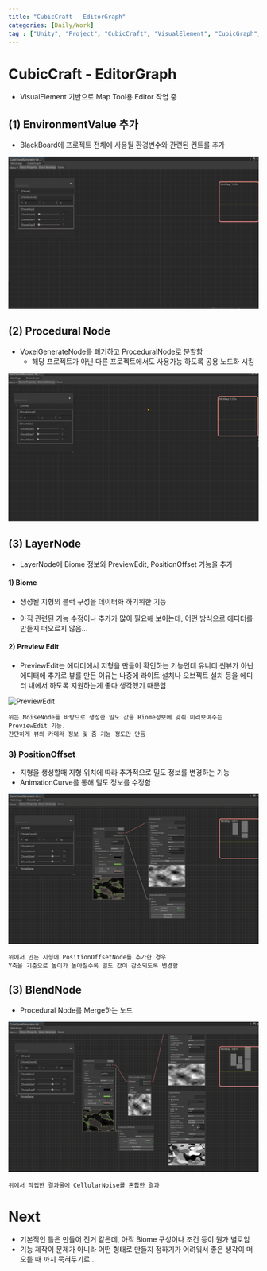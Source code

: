 ```yaml
---
title: "CubicCraft - EditorGraph"
categories: [Daily/Work]
tag : ["Unity", "Project", "CubicCraft", "VisualElement", "CubicGraph", "VisualScripting"]
---
```




# CubicCraft - EditorGraph

- VisualElement 기반으로 Map Tool용 Editor 작업 중




## (1) EnvironmentValue  추가

- BlackBoard에 프로젝트 전체에 사용될 환경변수와 관련된 컨트롤 추가

![image-20230302224343545](https://raw.githubusercontent.com/hns17/ImageContainer/main/img/image-20230302224343545.png)



## (2) Procedural Node

- VoxelGenerateNode를 폐기하고 ProceduralNode로 분할함
  - 해당 프로젝트가 아닌 다른 프로젝트에서도 사용가능 하도록 공용 노드화 시킴

![ProceduralNode](https://raw.githubusercontent.com/hns17/ImageContainer/main/img/ProceduralNode.gif)





## (3) LayerNode

- LayerNode에 Biome 정보와 PreviewEdit, PositionOffset 기능을 추가



#### 1) Biome

- 생성될 지형의 블럭 구성을 데이터화 하기위한 기능

- 아직 관련된 기능 수정이나 추가가 많이 필요해 보이는데, 어떤 방식으로 에디터를 만들지 떠오르지 않음...

  

#### 2) Preview Edit

- PreviewEdit는 에디터에서 지형을 만들어 확인하는 기능인데 유니티 씬뷰가 아닌 에디터에 추가로 뷰를 만든 이유는 나중에 라이트 설치나 오브젝트 설치 등을 에디터 내에서 하도록 지원하는게 좋다 생각했기 때문임



![PreviewEdit](https://raw.githubusercontent.com/hns17/ImageContainer/main/img/PreviewEdit.gif)

```
위는 NoiseNode를 바탕으로 생성한 밀도 값을 Biome정보에 맞춰 미리보여주는 PreviewEdit 기능.
간단하게 뷰와 카메라 정보 및 줌 기능 정도만 만듬
```



### 3) PositionOffset

- 지형을 생성할때 지형 위치에 따라 추가적으로 밀도 정보를 변경하는 기능
- AnimationCurve를 통해 밀도 정보를 수정함

![PositionOffset](https://raw.githubusercontent.com/hns17/ImageContainer/main/img/PositionOffset.gif)

```
위에서 만든 지형에 PositionOffsetNode를 추가한 경우
Y축을 기준으로 높이가 높아질수록 밀도 값이 감소되도록 변경함
```



## (3) BlendNode

- Procedural Node를 Merge하는 노드

![BlendTexture](https://raw.githubusercontent.com/hns17/ImageContainer/main/img/BlendTexture.gif)

```
위에서 작업한 결과물에 CellularNoise를 혼합한 결과
```



# Next

- 기본적인 틀은 만들어 진거 같은데, 아직 Biome 구성이나 조건 등이 뭔가 별로임
- 기능 제작이 문제가 아니라 어떤 형태로 만들지 정하기가 어려워서 좋은 생각이 떠오를 때 까지 묵혀두기로...
